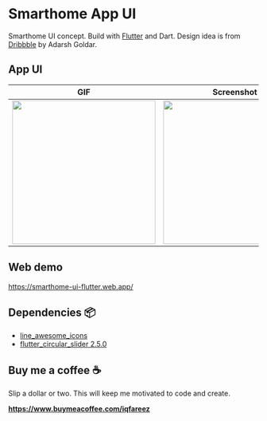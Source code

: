 # Smarthome App UI

Smarthome UI concept. Build with [Flutter](https://flutter.dev/) and Dart. Design idea is from [Dribbble](https://dribbble.com/shots/11317039-Smart-Home-App) by Adarsh Goldar.

## App UI

| GIF                                                                                                                                        | Screenshot                                                                                                                                 |
| ------------------------------------------------------------------------------------------------------------------------------------------ | ------------------------------------------------------------------------------------------------------------------------------------------ |
| <img src="https://user-images.githubusercontent.com/60868965/94988415-8be65880-059f-11eb-9fbe-01e0852e10f8.gif" heigth="512" width="288"/> | <img src="https://user-images.githubusercontent.com/60868965/94988404-7cffa600-059f-11eb-8218-145c8054524b.jpg" heigth="512" width="288"/> |

## Web demo

https://smarthome-ui-flutter.web.app/

## Dependencies :package:

- [line_awesome_icons](https://pub.dev/packages/line_awesome_icons)
- [flutter_circular_slider 2.5.0](https://pub.dev/packages/flutter_circular_slider)

## Buy me a coffee :coffee:

Slip a dollar or two. This will keep me motivated to code and create.

**https://www.buymeacoffee.com/iqfareez**
